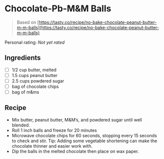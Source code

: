 <!-- Needs Manual Review -->

# Chocolate-Pb-M&M Balls

> Based on [https://tasty.co/recipe/no-bake-chocolate-peanut-butter-m-m-balls](https://tasty.co/recipe/no-bake-chocolate-peanut-butter-m-m-balls)

<!-- rating=0; (User can specify rating on scale of 1-5) -->
<!-- AUTO-UserRating -->
Personal rating: *Not yet rated*
<!-- /AUTO-UserRating -->

<!-- name_image=None; (User can specify image name) -->
<!-- AUTO-Image -->
<!-- TODO: Capture image -->
<!-- /AUTO-Image -->

## Ingredients

* [ ] 1/2 cup butter, melted
* [ ] 1.5 cups peanut butter
* [ ] 2.5 cups powdered sugar
* [ ] bag of chocolate chips
* [ ] bag of m&ms

## Recipe

* Mix butter, peanut butter, M&M’s, and powdered sugar until well blended.
* Roll 1 inch balls and freeze for 20 minutes
* Microwave chocolate chips for 60 seconds, stopping every 15 seconds to check and stir. Tip: Adding some vegetable shortening can make the chocolate thinner and easier work with.
* Dip the balls in the melted chocolate then place on wax paper.
